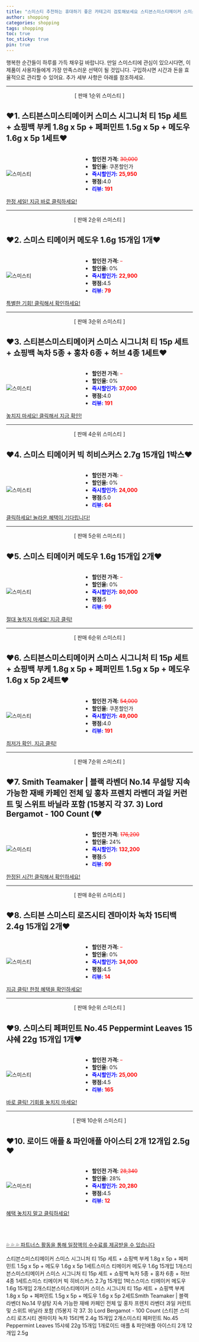 ```yaml
---
title: "스미스티 추천하는 휴대하기 좋은 카테고리 검토해보세요 스티븐스미스티메이커 스미스 시그니처 티 15p"
author: shopping
categories: shopping
tags: shopping
toc: true
toc_sticky: true
pin: true
---
```

행복한 순간들이 하루를 가득 채우길 바랍니다. 만일 스미스티에 관심이 있으시다면,  이 제품이 사용자들에게 가장 만족스러운 선택이 될 것입니다. 구입하시면 시간과 돈을 효율적으로 관리할 수 있어요. 추가 세부 사항은 아래를 참조하세요.

---
<p class="toplist" style="margin: 0 auto; display: block; width: fit-content;">[ 판매 1순위 스미스티 ]</p>

<h2><strong>❤️1. 스티븐스미스티메이커 스미스 시그니처 티 15p 세트 + 쇼핑백 부케 1.8g x 5p + 페퍼민트 1.5g x 5p + 메도우 1.6g x 5p 1세트❤️</strong></h2>

<div style="display: flex; align-items: center;">
    <div style="flex: 0.4;">
        <img src="https://thumbnail6.coupangcdn.com/thumbnails/remote/230x230ex/image/retail/images/466700231469948-dd3a65c6-8bd1-480e-a296-8d35ce87e9ca.jpg" alt="스미스티" style="max-width: 100%;">
    </div>
    <div style="flex: 0.6; margin-left: 10px;">
        <ul>
            <li><strong>할인전 가격:</strong> <del style="color: red;">30,000</del></li>
            <li><strong>할인율:</strong> 쿠폰할인가</li>
            <li><span style='color:blue'><strong>즉시할인가:</strong></span> <span style='color:red'><strong>25,950</strong></span></li>
            <li><strong>평점:</strong>4.0</li>
            <li><span style='color:blue'><strong>리뷰:</strong></span> <span style='color:red'><strong>191</strong></span></li>
        </ul>
    </div>
</div>
<div class="center">
    <a href="https://selin100587.github.io?lptag=AF9450613&subid=githubio&pageKey=1503558015&traceid=V0-153&itemId=2581483605&vendorItemId=70573718452" class="myButton">
        한정 세일! 지금 바로 클릭하세요!
    </a>
</div>


---
<p class="toplist" style="margin: 0 auto; display: block; width: fit-content;">[ 판매 2순위 스미스티 ]</p>

<h2><strong>❤️2. 스미스 티메이커 메도우 1.6g 15개입 1개❤️</strong></h2>

<div style="display: flex; align-items: center;">
    <div style="flex: 0.4;">
        <img src="https://thumbnail9.coupangcdn.com/thumbnails/remote/230x230ex/image/vendor_inventory/8b4a/2ed661ead88735ce8e66ce3b79c28ec10a2e677602522ff065ebcf77fa89.jpg" alt="스미스티" style="max-width: 100%;">
    </div>
    <div style="flex: 0.6; margin-left: 10px;">
        <ul>
            <li><strong>할인전 가격:</strong> <del style="color: red;">-</del></li>
            <li><strong>할인율:</strong> 0%</li>
            <li><span style='color:blue'><strong>즉시할인가:</strong></span> <span style='color:red'><strong>22,900</strong></span></li>
            <li><strong>평점:</strong>4.5</li>
            <li><span style='color:blue'><strong>리뷰:</strong></span> <span style='color:red'><strong>79</strong></span></li>
        </ul>
    </div>
</div>
<div class="center">
    <a href="https://selin100587.github.io?lptag=AF9450613&subid=githubio&pageKey=159548&traceid=V0-153&itemId=296191&vendorItemId=79578714048" class="myButton">
        특별한 기회! 클릭해서 확인하세요!
    </a>
</div>


---
<p class="toplist" style="margin: 0 auto; display: block; width: fit-content;">[ 판매 3순위 스미스티 ]</p>

<h2><strong>❤️3. 스티븐스미스티메이커 스미스 시그니처 티 15p 세트 + 쇼핑백 녹차 5종 + 홍차 6종 + 허브 4종 1세트❤️</strong></h2>

<div style="display: flex; align-items: center;">
    <div style="flex: 0.4;">
        <img src="https://thumbnail7.coupangcdn.com/thumbnails/remote/230x230ex/image/retail/images/1979247202256093-8931c4d4-ddde-429f-aa89-94dea531b681.jpg" alt="스미스티" style="max-width: 100%;">
    </div>
    <div style="flex: 0.6; margin-left: 10px;">
        <ul>
            <li><strong>할인전 가격:</strong> <del style="color: red;">-</del></li>
            <li><strong>할인율:</strong> 0%</li>
            <li><span style='color:blue'><strong>즉시할인가:</strong></span> <span style='color:red'><strong>37,000</strong></span></li>
            <li><strong>평점:</strong>4.0</li>
            <li><span style='color:blue'><strong>리뷰:</strong></span> <span style='color:red'><strong>191</strong></span></li>
        </ul>
    </div>
</div>
<div class="center">
    <a href="https://selin100587.github.io?lptag=AF9450613&subid=githubio&pageKey=1503558015&traceid=V0-153&itemId=2581483990&vendorItemId=70573718412" class="myButton">
        놓치지 마세요! 클릭해서 지금 확인!
    </a>
</div>


---
<p class="toplist" style="margin: 0 auto; display: block; width: fit-content;">[ 판매 4순위 스미스티 ]</p>

<h2><strong>❤️4. 스미스 티메이커 빅 히비스커스 2.7g 15개입 1박스❤️</strong></h2>

<div style="display: flex; align-items: center;">
    <div style="flex: 0.4;">
        <img src="https://thumbnail10.coupangcdn.com/thumbnails/remote/230x230ex/image/retail/images/1249785503440787-b5ef5263-79d1-416c-8fd8-7f99599bb5f1.jpg" alt="스미스티" style="max-width: 100%;">
    </div>
    <div style="flex: 0.6; margin-left: 10px;">
        <ul>
            <li><strong>할인전 가격:</strong> <del style="color: red;">-</del></li>
            <li><strong>할인율:</strong> 0%</li>
            <li><span style='color:blue'><strong>즉시할인가:</strong></span> <span style='color:red'><strong>24,000</strong></span></li>
            <li><strong>평점:</strong>5.0</li>
            <li><span style='color:blue'><strong>리뷰:</strong></span> <span style='color:red'><strong>64</strong></span></li>
        </ul>
    </div>
</div>
<div class="center">
    <a href="https://selin100587.github.io?lptag=AF9450613&subid=githubio&pageKey=159550&traceid=V0-153&itemId=296193&vendorItemId=3000206437" class="myButton">
        클릭하세요! 놀라운 혜택이 기다립니다!
    </a>
</div>


---
<p class="toplist" style="margin: 0 auto; display: block; width: fit-content;">[ 판매 5순위 스미스티 ]</p>

<h2><strong>❤️5. 스미스 티메이커 메도우 1.6g 15개입 2개❤️</strong></h2>

<div style="display: flex; align-items: center;">
    <div style="flex: 0.4;">
        <img src="https://thumbnail9.coupangcdn.com/thumbnails/remote/230x230ex/image/retail/images/d66fa989-186c-4255-a6cb-21f341e9b7b42745130301138324892.png" alt="스미스티" style="max-width: 100%;">
    </div>
    <div style="flex: 0.6; margin-left: 10px;">
        <ul>
            <li><strong>할인전 가격:</strong> <del style="color: red;">-</del></li>
            <li><strong>할인율:</strong> 0%</li>
            <li><span style='color:blue'><strong>즉시할인가:</strong></span> <span style='color:red'><strong>80,000</strong></span></li>
            <li><strong>평점:</strong>5</li>
            <li><span style='color:blue'><strong>리뷰:</strong></span> <span style='color:red'><strong>99</strong></span></li>
        </ul>
    </div>
</div>
<div class="center">
    <a href="https://selin100587.github.io?lptag=AF9450613&subid=githubio&pageKey=8181822513&traceid=V0-153&itemId=19944894879&vendorItemId=87044036385" class="myButton">
        절대 놓치지 마세요! 지금 클릭!
    </a>
</div>


---
<p class="toplist" style="margin: 0 auto; display: block; width: fit-content;">[ 판매 6순위 스미스티 ]</p>

<h2><strong>❤️6. 스티븐스미스티메이커 스미스 시그니처 티 15p 세트 + 쇼핑백 부케 1.8g x 5p + 페퍼민트 1.5g x 5p + 메도우 1.6g x 5p 2세트❤️</strong></h2>

<div style="display: flex; align-items: center;">
    <div style="flex: 0.4;">
        <img src="https://thumbnail6.coupangcdn.com/thumbnails/remote/230x230ex/image/retail/images/b604549b-56b7-4b90-804f-b0130af779445904466828525133447.png" alt="스미스티" style="max-width: 100%;">
    </div>
    <div style="flex: 0.6; margin-left: 10px;">
        <ul>
            <li><strong>할인전 가격:</strong> <del style="color: red;">54,000</del></li>
            <li><strong>할인율:</strong> 쿠폰할인가</li>
            <li><span style='color:blue'><strong>즉시할인가:</strong></span> <span style='color:red'><strong>49,000</strong></span></li>
            <li><strong>평점:</strong>4.0</li>
            <li><span style='color:blue'><strong>리뷰:</strong></span> <span style='color:red'><strong>191</strong></span></li>
        </ul>
    </div>
</div>
<div class="center">
    <a href="https://selin100587.github.io?lptag=AF9450613&subid=githubio&pageKey=1503558015&traceid=V0-153&itemId=20333571360&vendorItemId=87418629064" class="myButton">
        최저가 확인, 지금 클릭!
    </a>
</div>


---
<p class="toplist" style="margin: 0 auto; display: block; width: fit-content;">[ 판매 7순위 스미스티 ]</p>

<h2><strong>❤️7. Smith Teamaker | 블랙 라벤더 No.14 무설탕 지속 가능한 재배 카페인 전체 잎 홍차 프렌치 라벤더 과일 커런트 및 스위트 바닐라 포함 (15봉지 각 37. 3) Lord Bergamot - 100 Count (❤️</strong></h2>

<div style="display: flex; align-items: center;">
    <div style="flex: 0.4;">
        <img src="https://thumbnail6.coupangcdn.com/thumbnails/remote/230x230ex/image/vendor_inventory/b752/8622e97bb61c129195b9771768ee797f0dc9640b1f6d9d308babb9897e7f.jpg" alt="스미스티" style="max-width: 100%;">
    </div>
    <div style="flex: 0.6; margin-left: 10px;">
        <ul>
            <li><strong>할인전 가격:</strong> <del style="color: red;">176,200</del></li>
            <li><strong>할인율:</strong> 24%</li>
            <li><span style='color:blue'><strong>즉시할인가:</strong></span> <span style='color:red'><strong>132,200</strong></span></li>
            <li><strong>평점:</strong>5</li>
            <li><span style='color:blue'><strong>리뷰:</strong></span> <span style='color:red'><strong>99</strong></span></li>
        </ul>
    </div>
</div>
<div class="center">
    <a href="https://selin100587.github.io?lptag=AF9450613&subid=githubio&pageKey=7159374468&traceid=V0-153&itemId=23188586317&vendorItemId=90797615831" class="myButton">
        한정된 시간! 클릭해서 확인하세요!
    </a>
</div>


---
<p class="toplist" style="margin: 0 auto; display: block; width: fit-content;">[ 판매 8순위 스미스티 ]</p>

<h2><strong>❤️8. 스티븐 스미스티 로즈시티 겐마이차 녹차 15티백 2.4g 15개입 2개❤️</strong></h2>

<div style="display: flex; align-items: center;">
    <div style="flex: 0.4;">
        <img src="https://thumbnail10.coupangcdn.com/thumbnails/remote/230x230ex/image/vendor_inventory/df45/36abf06017ececb41b1fa22a83ff95f9b70676040003d9551c16a568359e.jpg" alt="스미스티" style="max-width: 100%;">
    </div>
    <div style="flex: 0.6; margin-left: 10px;">
        <ul>
            <li><strong>할인전 가격:</strong> <del style="color: red;">-</del></li>
            <li><strong>할인율:</strong> 0%</li>
            <li><span style='color:blue'><strong>즉시할인가:</strong></span> <span style='color:red'><strong>34,000</strong></span></li>
            <li><strong>평점:</strong>4.5</li>
            <li><span style='color:blue'><strong>리뷰:</strong></span> <span style='color:red'><strong>14</strong></span></li>
        </ul>
    </div>
</div>
<div class="center">
    <a href="https://selin100587.github.io?lptag=AF9450613&subid=githubio&pageKey=304199187&traceid=V0-153&itemId=6863996790&vendorItemId=82153188796" class="myButton">
        지금 클릭! 한정 혜택을 확인하세요!
    </a>
</div>


---
<p class="toplist" style="margin: 0 auto; display: block; width: fit-content;">[ 판매 9순위 스미스티 ]</p>

<h2><strong>❤️9. 스미스티 페퍼민트 No.45 Peppermint Leaves 15샤쉐 22g 15개입 1개❤️</strong></h2>

<div style="display: flex; align-items: center;">
    <div style="flex: 0.4;">
        <img src="https://thumbnail10.coupangcdn.com/thumbnails/remote/230x230ex/image/vendor_inventory/3ed9/2caf5e878123b9d76b6a7ccb913597605adddfc19219f154e5832dccc9d4.jpeg" alt="스미스티" style="max-width: 100%;">
    </div>
    <div style="flex: 0.6; margin-left: 10px;">
        <ul>
            <li><strong>할인전 가격:</strong> <del style="color: red;">-</del></li>
            <li><strong>할인율:</strong> 0%</li>
            <li><span style='color:blue'><strong>즉시할인가:</strong></span> <span style='color:red'><strong>25,000</strong></span></li>
            <li><strong>평점:</strong>4.5</li>
            <li><span style='color:blue'><strong>리뷰:</strong></span> <span style='color:red'><strong>165</strong></span></li>
        </ul>
    </div>
</div>
<div class="center">
    <a href="https://selin100587.github.io?lptag=AF9450613&subid=githubio&pageKey=159553&traceid=V0-153&itemId=15596571237&vendorItemId=82815357584" class="myButton">
        바로 클릭! 기회를 놓치지 마세요!
    </a>
</div>


---
<p class="toplist" style="margin: 0 auto; display: block; width: fit-content;">[ 판매 10순위 스미스티 ]</p>

<h2><strong>❤️10. 로이드 애플 & 파인애플 아이스티 2개 12개입 2.5g❤️</strong></h2>

<div style="display: flex; align-items: center;">
    <div style="flex: 0.4;">
        <img src="https://thumbnail9.coupangcdn.com/thumbnails/remote/230x230ex/image/vendor_inventory/128a/b41450acaf013311021b25298c2a1b9b3c770b51dd9c3a26348a883c6e22.jpg" alt="스미스티" style="max-width: 100%;">
    </div>
    <div style="flex: 0.6; margin-left: 10px;">
        <ul>
            <li><strong>할인전 가격:</strong> <del style="color: red;">28,340</del></li>
            <li><strong>할인율:</strong> 28%</li>
            <li><span style='color:blue'><strong>즉시할인가:</strong></span> <span style='color:red'><strong>20,280</strong></span></li>
            <li><strong>평점:</strong>4.5</li>
            <li><span style='color:blue'><strong>리뷰:</strong></span> <span style='color:red'><strong>12</strong></span></li>
        </ul>
    </div>
</div>
<div class="center">
    <a href="https://selin100587.github.io?lptag=AF9450613&subid=githubio&pageKey=7984462975&traceid=V0-153&itemId=22503705225&vendorItemId=89545834179" class="myButton">
        혜택 놓치지 말고 클릭하세요!
    </a>
</div>

<br><br><br>[💦 💦 💦 파트너스 활동을 통해 일정액의 수수료를 제공받을 수 있습니다](https://link.coupang.com/a/bcpT2c)<br><br>스티븐스미스티메이커 스미스 시그니처 티 15p 세트 + 쇼핑백 부케 1.8g x 5p + 페퍼민트 1.5g x 5p + 메도우 1.6g x 5p 1세트스미스 티메이커 메도우 1.6g 15개입 1개스티븐스미스티메이커 스미스 시그니처 티 15p 세트 + 쇼핑백 녹차 5종 + 홍차 6종 + 허브 4종 1세트스미스 티메이커 빅 히비스커스 2.7g 15개입 1박스스미스 티메이커 메도우 1.6g 15개입 2개스티븐스미스티메이커 스미스 시그니처 티 15p 세트 + 쇼핑백 부케 1.8g x 5p + 페퍼민트 1.5g x 5p + 메도우 1.6g x 5p 2세트Smith Teamaker | 블랙 라벤더 No.14 무설탕 지속 가능한 재배 카페인 전체 잎 홍차 프렌치 라벤더 과일 커런트 및 스위트 바닐라 포함 (15봉지 각 37. 3) Lord Bergamot - 100 Count (스티븐 스미스티 로즈시티 겐마이차 녹차 15티백 2.4g 15개입 2개스미스티 페퍼민트 No.45 Peppermint Leaves 15샤쉐 22g 15개입 1개로이드 애플 & 파인애플 아이스티 2개 12개입 2.5g